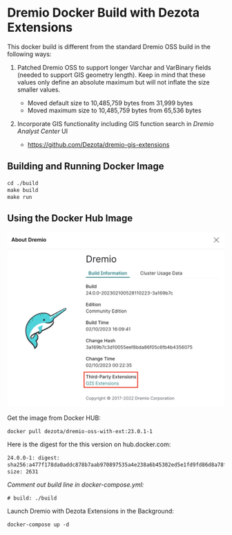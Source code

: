 # Dremio Docker Build with Dezota Extensions

This docker build is different from the standard Dremio OSS build in the
following ways:

1. Patched Dremio OSS to support longer Varchar and VarBinary fields (needed
to support GIS geometry length).  Keep in mind that these values only define 
an absolute maximum but will not inflate the size smaller values.

   - Moved default size to 10,485,759 bytes from 31,999 bytes
   - Moved maximum size to 10,485,759 bytes from 65,536 bytes 

2. Incorporate GIS functionality including GIS function search in *Dremio Analyst
Center* UI

   - https://github.com/Dezota/dremio-gis-extensions

## Building and Running Docker Image

```
cd ./build
make build
make run
```

## Using the Docker Hub Image

![About Dremio with Dezota Extensions](./about_dremio_ext.jpg)

Get the image from Docker HUB:
```
docker pull dezota/dremio-oss-with-ext:23.0.1-1
```

Here is the digest for the this version on hub.docker.com:
```
24.0.0-1: digest: sha256:a477f178da0addc878b7aab970897535a4e238a6b45302ed5e1fd9fd86d8a78f size: 2631
````

*Comment out build line in docker-compose.yml:*
```
# build: ./build
```

Launch Dremio with Dezota Extensions in the Background:
```
docker-compose up -d
```

